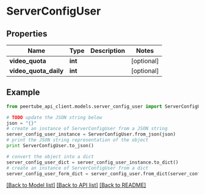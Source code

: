 # ServerConfigUser


## Properties
Name | Type | Description | Notes
------------ | ------------- | ------------- | -------------
**video_quota** | **int** |  | [optional] 
**video_quota_daily** | **int** |  | [optional] 

## Example

```python
from peertube_api_client.models.server_config_user import ServerConfigUser

# TODO update the JSON string below
json = "{}"
# create an instance of ServerConfigUser from a JSON string
server_config_user_instance = ServerConfigUser.from_json(json)
# print the JSON string representation of the object
print ServerConfigUser.to_json()

# convert the object into a dict
server_config_user_dict = server_config_user_instance.to_dict()
# create an instance of ServerConfigUser from a dict
server_config_user_form_dict = server_config_user.from_dict(server_config_user_dict)
```
[[Back to Model list]](../README.md#documentation-for-models) [[Back to API list]](../README.md#documentation-for-api-endpoints) [[Back to README]](../README.md)


